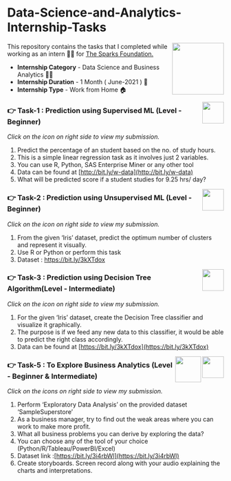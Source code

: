 #   Data-Science-and-Analytics-Internship-Tasks
<img align = right height = 120 width = 120 src = https://www.thesparksfoundationsingapore.org/images/logo_small.png>



This repository contains the tasks that I completed while working as an intern :woman_technologist: for [The Sparks Foundation.](https://www.thesparksfoundationsingapore.org/)
- **Internship Category** - Data Science and Business Analytics :woman_office_worker:
- **Internship Duration** - 1 Month ( June-2021 ) :calendar:
- **Internship Type** - Work from Home :house:


[<img align = right height = 50 width = 50 src = https://cdn0.iconfinder.com/data/icons/work-from-home-19/512/DocumentManagement-documentation-folder-projectmanagement-filemanagement-512.png>](https://github.com/riddhi-jain/The-Sparks-Foundation-Internship-Tasks/blob/main/Task_1_Supervised_prediction/Supervised_ML_prediction.ipynb)

### :point_right: Task-1 : Prediction using Supervised ML (Level - Beginner)
_Click on the icon on right side to view my submission._

1. Predict the percentage of an student based on the no. of study hours.
2. This is a simple linear regression task as it involves just 2 variables.
3. You can use R, Python, SAS Enterprise Miner or any other tool
4. Data can be found at [http://bit.ly/w-data](http://bit.ly/w-data)
5. What will be predicted score if a student studies for 9.25 hrs/ day?

[<img align = right height = 50 width = 50 src = https://cdn0.iconfinder.com/data/icons/work-from-home-19/512/DocumentManagement-documentation-folder-projectmanagement-filemanagement-512.png>](https://github.com/riddhi-jain/Data-Science-and-Analytics-Internship-Tasks/blob/main/Task_2_Unsupervised_prediction/Unsupervised_Prediction.ipynb)

### :point_right: Task-2 : Prediction using Unsupervised ML (Level - Beginner)
_Click on the icon on right side to view my submission._

1. From the given ‘Iris’ dataset, predict the optimum number of clusters and represent it visually.
2. Use R or Python or perform this task
3. Dataset : https://bit.ly/3kXTdox

[<img align = right height = 50 width = 50 src = https://cdn0.iconfinder.com/data/icons/work-from-home-19/512/DocumentManagement-documentation-folder-projectmanagement-filemanagement-512.png>](https://github.com/riddhi-jain/The-Sparks-Foundation-Internship-Tasks/blob/main/Task_3_Decision_Tree/DECISION_TREE.ipynb)

### :point_right: Task-3 : Prediction using Decision Tree Algorithm(Level - Intermediate)
_Click on the icon on right side to view my submission._

1. For the given ‘Iris’ dataset, create the Decision Tree classifier and visualize it graphically.
2. The purpose is if we feed any new data to this classifier, it would be able to predict the right class accordingly.
3. Data can be found at [https://bit.ly/3kXTdox](https://bit.ly/3kXTdox)


[<img align = right height = 50 width = 50 src = https://cdn0.iconfinder.com/data/icons/work-from-home-19/512/DocumentManagement-documentation-folder-projectmanagement-filemanagement-512.png>](https://public.tableau.com/app/profile/riddhi.jain6841/viz/SampleSuperStoreDashboard_16242997687360/Dashboard1)
[<img align = right height = 60 width = 60 src = https://cdn2.iconfinder.com/data/icons/multimedia-27/512/Multimedia-play-youtube-playlist-video-watch-128.png>](https://github.com/riddhi-jain/The-Sparks-Foundation-Internship-Tasks/blob/main/Task_5_EDA_SampleSuperstore/EDASampleSuperstore.mp4)

### :point_right: Task-5 : To Explore Business Analytics (Level - Beginner & Intermediate)
_Click on the icons on right side to view my submission._

1. Perform ‘Exploratory Data Analysis’ on the provided dataset ‘SampleSuperstore’
2. As a business manager, try to find out the weak areas where you can work to make more profit.
3. What all business problems you can derive by exploring the data?
4. You can choose any of the tool of your choice (Python/R/Tableau/PowerBI/Excel)
5. Dataset link :[https://bit.ly/3i4rbWl](https://bit.ly/3i4rbWl)
6. Create storyboards. Screen record along with your audio explaining the charts and interpretations.
